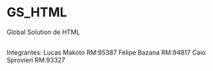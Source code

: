 # GS_HTML
Global Solution de HTML
##
Integrantes:
Lucas Makoto   RM:95387
Felipe Bazana  RM:94817
Caio Sprovieri RM:93327
##